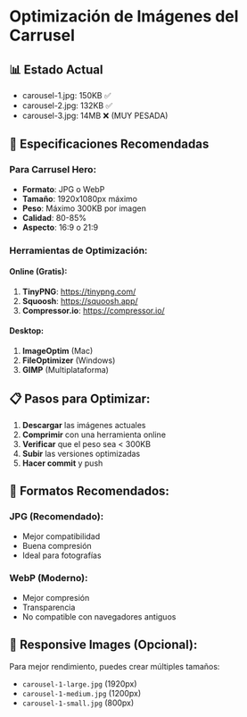 # Optimización de Imágenes del Carrusel

## 📊 Estado Actual
- carousel-1.jpg: 150KB ✅
- carousel-2.jpg: 132KB ✅
- carousel-3.jpg: 14MB ❌ (MUY PESADA)

## 🎯 Especificaciones Recomendadas

### Para Carrusel Hero:
- **Formato**: JPG o WebP
- **Tamaño**: 1920x1080px máximo
- **Peso**: Máximo 300KB por imagen
- **Calidad**: 80-85%
- **Aspecto**: 16:9 o 21:9

### Herramientas de Optimización:

#### Online (Gratis):
1. **TinyPNG**: https://tinypng.com/
2. **Squoosh**: https://squoosh.app/
3. **Compressor.io**: https://compressor.io/

#### Desktop:
1. **ImageOptim** (Mac)
2. **FileOptimizer** (Windows)
3. **GIMP** (Multiplataforma)

## 📋 Pasos para Optimizar:

1. **Descargar** las imágenes actuales
2. **Comprimir** con una herramienta online
3. **Verificar** que el peso sea < 300KB
4. **Subir** las versiones optimizadas
5. **Hacer commit** y push

## 🎨 Formatos Recomendados:

### JPG (Recomendado):
- Mejor compatibilidad
- Buena compresión
- Ideal para fotografías

### WebP (Moderno):
- Mejor compresión
- Transparencia
- No compatible con navegadores antiguos

## 📱 Responsive Images (Opcional):

Para mejor rendimiento, puedes crear múltiples tamaños:
- `carousel-1-large.jpg` (1920px)
- `carousel-1-medium.jpg` (1200px)
- `carousel-1-small.jpg` (800px) 
